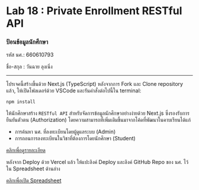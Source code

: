 # Lab 18 : Private Enrollment RESTful API

### ป้อนข้อมูลนักศึกษา

รหัส นศ.: 660610793

ชื่อ-สกุล : วันฉาย ลุงเนิ่ง

---

โปรเจคนี้สร้างขึ้นด้วย Next.js (TypeScript)
หลังจากการ Fork และ Clone repository แล้ว, ให้เปิดโฟลเดอร์ด้วย VSCode และรันคำสั่งต่อไปนี้ใน terminal:

```bash
npm install
```

ให้นักศึกษาสร้าง `RESTful API` สำหรับจัดการข้อมูลนักศึกษาอย่างง่ายด้วย Next.js ซึ่งรองรับการยืนยันตัวตน (Authorization) โดยความสามารถที่เพิ่มเติมขึ้นมาจากโค้ดที่พัฒนาในคาบเรียนได้แก่

- การค้นหา นศ. ที่ลงทะเบียนโดยผู้ดูแลระบบ (Admin)
- การถอนการลงทะเบียนในวิชาที่ต้องการโดยนักศึกษา (Student)

[คลิกเพื่อดูรายละเอียด](https://o365cmu-my.sharepoint.com/:b:/g/personal/dome_potikanond_cmu_ac_th/EdDMYB4G0ixJl0ZHwq04v84Bzv3eSfxs2jOum8Sye0yA_w?e=n1EaWr)

หลังจาก Deploy ด้วย Vercel แล้ว ให้แปะลิงค์ Deploy และลิงค์ GitHub Repo ของ นศ. ไว้ใน Spreadsheet ด้านล่าง

[คลิกเพื่อเปิด Spreadsheet](https://o365cmu-my.sharepoint.com/:x:/g/personal/dome_potikanond_cmu_ac_th/EfmPM2Wz7OZAiAn23yVwzKwBacdSRIyVOhMjqTMzrHohMg?e=gWuUzE)
